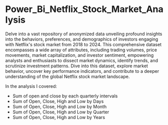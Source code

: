 # Power_Bi_Netflix_Stock_Market_Analysis

Delve into a vast repository of anonymized data unveiling profound insights into the behaviors, preferences, and demographics of investors engaging with Netflix's stock market from 2018 to 2024. This comprehensive dataset encompasses a wide array of attributes, including trading volumes, price movements, market capitalization, and investor sentiment, empowering analysts and enthusiasts to dissect market dynamics, identify trends, and scrutinize investment patterns. Dive into this dataset, explore market behavior, uncover key performance indicators, and contribute to a deeper understanding of the global Netflix stock market landscape.

In the analysis I covered:
- Sum of open and close by each quarterly intervals
- Sum of Open, Close, High and Low by Days
- Sum of Open, Close, High and Low by Month
- Sum of Open, Close, High and Low by Quarter
- Sum of Open, Close, High and Low by Years
